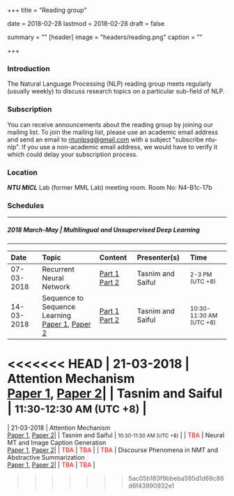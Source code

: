 +++
title = "Reading group"

date = 2018-02-28
lastmod = 2018-02-28
draft = false

summary = ""
[header]
image = "headers/reading.png"
caption = ""

+++

### Introduction
The Natural Language Processing (NLP) reading group meets regularly (usually weekly) to discuss research topics on a particular sub-field of NLP.

### Subscription
You can receive announcements about the reading group by joining our mailing list. To join the mailing list, please use an academic email address and send an email to ntunlpsg@gmail.com with a subject "subscribe ntu-nlp". If you use a non-academic email address, we would have to verify it which could delay your subscription process.

### Location 
***NTU MICL*** Lab (former MML Lab) meeting room.
Room No: N4-B1c-17b

### Schedules

---
##### 2018 March-May  | Multilingual and Unsupervised Deep Learning
---

| Date | Topic | Content | Presenter(s) | Time |
| :--- |:--- |:--- |:--- | :--- |
| 07-03-2018 | Recurrent Neural Network | [Part 1](https://drive.google.com/file/d/1ciYPg1ktTv0Yh730b_7NBZhFjmaOTiq4/view?usp=sharing) [Part 2](https://drive.google.com/file/d/1ciYPg1ktTv0Yh730b_7NBZhFjmaOTiq4/view?usp=sharing)| Tasnim and Saiful | <small>2-3 PM (UTC +8)</small> |
| 14-03-2018 | Sequence to Sequence Learning <br> [Paper 1](https://arxiv.org/abs/1409.1259),  [Paper 2](https://arxiv.org/abs/1409.3215) |[Part 1](https://drive.google.com/file/d/1RYUV3YmPrVoRTujaJ0kt6jyD6-4a8Zie/view?usp=sharing) [Part 2](https://drive.google.com/file/d/1W2BaUNc5IqaDypNiXcb0MweOtCetUqZm/view?usp=sharing) | Tasnim and Saiful | <small>10:30-11:30 AM (UTC +8)</small> |
<<<<<<< HEAD
| 21-03-2018 | Attention Mechanism <br> [Paper 1](https://arxiv.org/abs/1409.0473), [Paper 2](https://arxiv.org/abs/1508.04025)| | Tasnim and Saiful | <small>11:30-12:30 AM (UTC +8)</small> |
=======
| 21-03-2018 | Attention Mechanism <br> [Paper 1](https://arxiv.org/abs/1409.0473), [Paper 2](https://arxiv.org/abs/1508.04025)| | Tasnim and Saiful | <small>10:30-11:30 AM (UTC +8)</small> |
| <span style="color:red">TBA</span> | Neural MT and Image Caption Generation <br> [Paper 1](https://arxiv.org/abs/1610.03017), [Paper 2](https://arxiv.org/abs/1502.03044)| | <span style="color:red">TBA</span> | <span style="color:red">TBA</span> |
| <span style="color:red">TBA</span> | Discourse Phenomena in NMT and Abstractive Summarization <br> [Paper 1](https://arxiv.org/abs/1711.00513), [Paper 2](https://openreview.net/pdf?id=HkAClQgA-)| | <span style="color:red">TBA</span> | <span style="color:red">TBA</span> |
>>>>>>> 5ac05b183f9bbeba595d1d69c86d6f43990932e1


